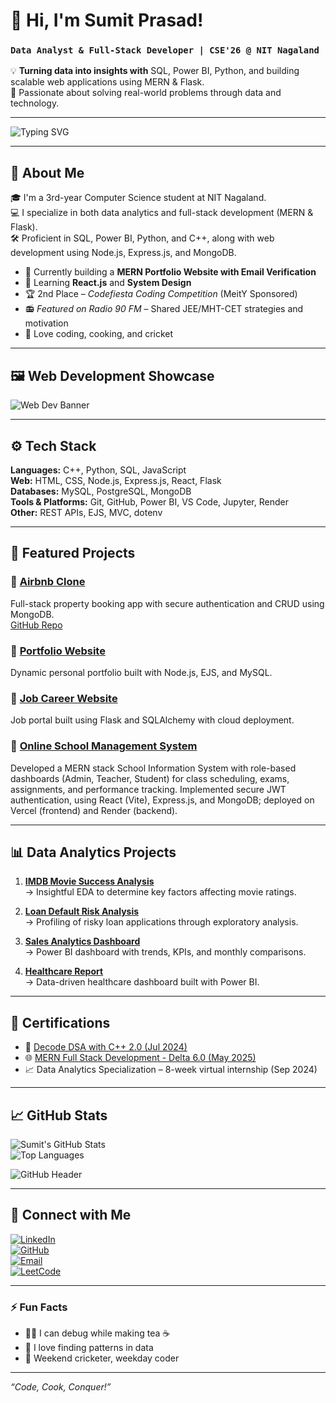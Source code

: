 # 👋 Hi, I'm Sumit Prasad!

### `Data Analyst & Full-Stack Developer | CSE'26 @ NIT Nagaland`

💡 **Turning data into insights with** SQL, Power BI, Python, and building scalable web applications using MERN & Flask.  
🎯 Passionate about solving real-world problems through data and technology.

---

![Typing SVG](https://readme-typing-svg.herokuapp.com?font=Fira+Code&pause=1000&center=true&vCenter=true&width=435&lines=Data+Analyst+%7C+MERN+Developer;CSE'+26+NIT+Nagaland;Turning+Data+into+Stories;Building+Scalable+Web+Apps)

---

## 🧠 About Me

🎓 I'm a 3rd-year Computer Science student at NIT Nagaland.  
💻 I specialize in both data analytics and full-stack development (MERN & Flask).  
🛠️ Proficient in SQL, Power BI, Python, and C++, along with web development using Node.js, Express.js, and MongoDB.

- 🔭 Currently building a **MERN Portfolio Website with Email Verification**
- 🌱 Learning **React.js** and **System Design**
- 🏆 2nd Place – *Codefiesta Coding Competition* (MeitY Sponsored)
- 📻 *Featured on Radio 90 FM* – Shared JEE/MHT-CET strategies and motivation
- 🧩 Love coding, cooking, and cricket

---

## 🖼️ Web Development Showcase

![Web Dev Banner](https://raw.githubusercontent.com/rajaprerak/rajaprerak/master/images/header.gif)


---

## ⚙️ Tech Stack

**Languages:** C++, Python, SQL, JavaScript  
**Web:** HTML, CSS, Node.js, Express.js, React, Flask  
**Databases:** MySQL, PostgreSQL, MongoDB  
**Tools & Platforms:** Git, GitHub, Power BI, VS Code, Jupyter, Render  
**Other:** REST APIs, EJS, MVC, dotenv

---

## 🚀 Featured Projects

### 🔹 [Airbnb Clone](https://delta-project-1mr4.onrender.com)  
Full-stack property booking app with secure authentication and CRUD using MongoDB.  
[GitHub Repo](https://github.com/Sumit123sm/delta-project)

### 🔹 [Portfolio Website](https://github.com/Sumit123sm/portfoliosumit)  
Dynamic personal portfolio built with Node.js, EJS, and MySQL.

### 🔹 [Job Career Website](https://github.com/Sumit123sm/job-carrer-website)  
Job portal built using Flask and SQLAlchemy with cloud deployment.

### 🔹 [Online School Management System](https://frontend-umber-seven-73.vercel.app/)  
Developed a MERN stack School Information System with role-based dashboards (Admin, Teacher, Student) for class scheduling, exams, assignments, and performance tracking.
Implemented secure JWT authentication, using React (Vite), Express.js, and MongoDB; deployed on Vercel (frontend) and Render (backend).

---

## 📊 Data Analytics Projects

1. **[IMDB Movie Success Analysis](https://github.com/Sumit123sm/project-trinity/tree/main/IMB%20MOVIE)**  
   → Insightful EDA to determine key factors affecting movie ratings.

2. **[Loan Default Risk Analysis](https://github.com/Sumit123sm/project-trinity/tree/main/Loan%20Default%20Risk%20Analysis)**  
   → Profiling of risky loan applications through exploratory analysis.

3. **[Sales Analytics Dashboard](https://github.com/Sumit123sm/Create-a-Sales-Analytics-Dashboard)**  
   → Power BI dashboard with trends, KPIs, and monthly comparisons.

4. **[Healthcare Report](https://github.com/Sumit123sm/Health_Car_Report)**  
   → Data-driven healthcare dashboard built with Power BI.

---

## 📜 Certifications

- 🧠 [Decode DSA with C++ 2.0 (Jul 2024)](https://github.com/Sumit123sm/all-certificate-link/blob/main/f051a0c2-3ada-4287-b26f-7248a4429716.pdf)  
- 🌐 [MERN Full Stack Development - Delta 6.0 (May 2025)](https://github.com/Sumit123sm/all-certificate-link/blob/main/certificate-delta-60-681c81e906d252012a058bbf.pdf)  
- 📈 Data Analytics Specialization – 8-week virtual internship (Sep 2024)

---

## 📈 GitHub Stats

![Sumit's GitHub Stats](https://github-readme-stats.vercel.app/api?username=Sumit123sm&show_icons=true&theme=radical)  
![Top Languages](https://github-readme-stats.vercel.app/api/top-langs/?username=Sumit123sm&layout=compact&theme=radical)

![GitHub Header](https://github.com/Sumit123sm/sumitimage/blob/main/DALL%C2%B7E%202024-11-10%2003.43.32%20-%20Design%20an%20interactive%20GitHub%20profile%20header%20image%20for%20a%20Data%20Analyst%20named%20Sumit%20Prasad.%20Include%20data%20analytics-related%20elements%20like%20charts%2C%20SQL%20code.webp)

---

## 🔗 Connect with Me

[![LinkedIn](https://img.shields.io/badge/-LinkedIn-0077B5?logo=linkedin&logoColor=white)](https://linkedin.com/in/sumit-prasad-811736264)  
[![GitHub](https://img.shields.io/badge/-GitHub-333?logo=github&logoColor=white)](https://github.com/Sumit123sm)  
[![Email](https://img.shields.io/badge/-Email-D14836?logo=gmail&logoColor=white)](mailto:sumitprasad102@gmail.com)  
[![LeetCode](https://img.shields.io/badge/-LeetCode-FFA116?logo=leetcode&logoColor=white)](https://leetcode.com/u/aTjPRmJntF/)

---

### ⚡ Fun Facts

- 🧑‍🍳 I can debug while making tea ☕  
- 🧠 I love finding patterns in data  
- 🏏 Weekend cricketer, weekday coder

---

*“Code, Cook, Conquer!”*
